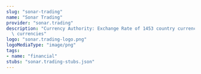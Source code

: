 ```yaml
---
slug: "sonar-trading"
name: "Sonar Trading"
provider: "sonar.trading"
description: "Currency Authority: Exchange Rate of 1453 country currencies and crypto\
  \ currencies"
logo: "sonar.trading-logo.png"
logoMediaType: "image/png"
tags:
- name: "financial"
stubs: "sonar.trading-stubs.json"
---
```

